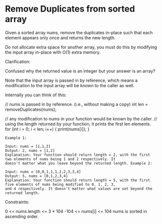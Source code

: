 # Remove Duplicates from sorted array

Given a sorted array nums, remove the duplicates in-place such that each element appears only once and returns the new
length.

Do not allocate extra space for another array, you must do this by modifying the input array in-place with O(1) extra
memory.

Clarification:

Confused why the returned value is an integer but your answer is an array?

Note that the input array is passed in by reference, which means a modification to the input array will be known to the
caller as well.

Internally you can think of this:

// nums is passed in by reference. (i.e., without making a copy)
int len = removeDuplicates(nums);

// any modification to nums in your function would be known by the caller. // using the length returned by your
function, it prints the first len elements. for (int i = 0; i < len; i++) { print(nums[i]); }

```
Example 1:

Input: nums = [1,1,2]
Output: 2, nums = [1,2]
Explanation: Your function should return length = 2, with the first two elements of nums being 1 and 2 respectively. It
doesn't matter what you leave beyond the returned length. Example 2:
```

```
Input: nums = [0,0,1,1,1,2,2,3,3,4]
Output: 5, nums = [0,1,2,3,4]
Explanation: Your function should return length = 5, with the first five elements of nums being modified to 0, 1, 2, 3,
and 4 respectively. It doesn't matter what values are set beyond the returned length.
```

Constraints:

0 <= nums.length <= 3 * 104 -104 <= nums[i] <= 104 nums is sorted in ascending order.

